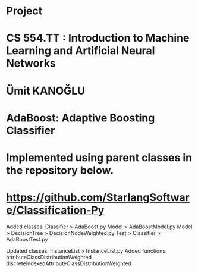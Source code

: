 # Project
# CS 554.TT : Introduction to Machine Learning and Artificial Neural Networks
# Ümit KANOĞLU

# AdaBoost: Adaptive Boosting Classifier
# Implemented using parent classes in the repository below.
# https://github.com/StarlangSoftware/Classification-Py

Added classes:
Classifier > AdaBoost.py
Model > AdaBoostModel.py
Model > DecisionTree > DecisionNodeWeighted.py
Test > Classifier > AdaBoostTest.py

Updated classes:
InstanceList > InstanceList.py
	Added functions:
	attributeClassDistributionWeighted
	discreteIndexedAttributeClassDistributionWeighted

